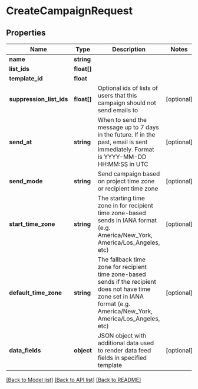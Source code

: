 # CreateCampaignRequest

## Properties
Name | Type | Description | Notes
------------ | ------------- | ------------- | -------------
**name** | **string** |  | 
**list_ids** | **float[]** |  | 
**template_id** | **float** |  | 
**suppression_list_ids** | **float[]** | Optional ids of lists of users that this campaign should not send emails to | [optional] 
**send_at** | **string** | When to send the message up to 7 days in the future. If in the past, email is sent immediately. Format is YYYY-MM-DD HH:MM:SS in UTC | [optional] 
**send_mode** | **string** | Send campaign based on project time zone or recipient time zone | [optional] 
**start_time_zone** | **string** | The starting time zone in for recipient time zone-based sends in IANA format (e.g. America/New_York, America/Los_Angeles, etc) | [optional] 
**default_time_zone** | **string** | The fallback time zone for recipient time zone-based sends if the recipient does not have time zone set in IANA format (e.g. America/New_York, America/Los_Angeles, etc) | [optional] 
**data_fields** | **object** | JSON object with additional data used to render data feed fields in specified template | [optional] 

[[Back to Model list]](../../README.md#documentation-for-models) [[Back to API list]](../../README.md#documentation-for-api-endpoints) [[Back to README]](../../README.md)


